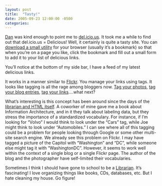 ```yaml
---
layout: post
title:  "Tasty!"
date: 2005-09-23 12:00:00 -0500
categories: 
---
```


<a href="http://uvageek.net">Dan</a> was kind enough to point me to <a href="http://del.icio.us">del.icio.us</a>.  It took me a while to find out that del.icio.us = Delicious!  Well, it certainly is quite a tasty site.  You can <a href="http://www.kriskrug.com/?p=276">download a small utility</a> for your browser (usually it&#8217;s a bookmark) so that when you&#8217;re on a page you like, click the bookmark and fill out a small form to add it to your list of delicious links.

You&#8217;ll notice at the bottom of my side bar, I have a feed of my latest delicious links.

It works in a manner similar to <a href="http://www.flickr.com">Flickr</a>.  You manage your links using tags.  It looks like tagging is all the rage among bloggers now.  <a href="http://www.flickr.com/photos/tags/">Tag your photos</a>, <a href="http://www.technorati.com/help/tags.html">tag your blog entries</a>, <a href="http://del.icio.us/doc/about">tag your links</a>&#8230;.what next?

What&#8217;s interesting is this concept has been around since the days of the <a href="http://en.wikipedia.org/wiki/Meta_tag">librarian and HTML itself</a>.  A coworker of mine gave me a book about Information Architecture, and in it they talk about labeling data, but they stress the importance of a standardized vocabulary.  For instance, if I&#8217;m looking for &#8220;Volvo&#8221; I would think to look under the &#8220;Cars&#8221; tag, while Joe might think to look under &#8220;Automobiles.&#8221;  I can see where all of this tagging could be a problem for people looking through Google or some other multi-site search engine.  We already see this problem on Flickr.  I may have tagged a picture of the Capitol with &#8220;Washington&#8221; and &#8220;DC&#8221;, while someone else might tag it with &#8220;WashingtonDC&#8221;.  However, it seems to work well within the context of a single blog or a single Flickr page.  The author of the blog and the photographer have self-limited their vocabularies.

Sometimes I think I should have gone to school to be a <a href="http://alexia.lis.uiuc.edu/gslis/index.html">Librarian</a>.  It&#8217;s fascinating!  I love organizing things like books, CDs, databases, etc.  But I hate cleaning my house.  Go figure!
